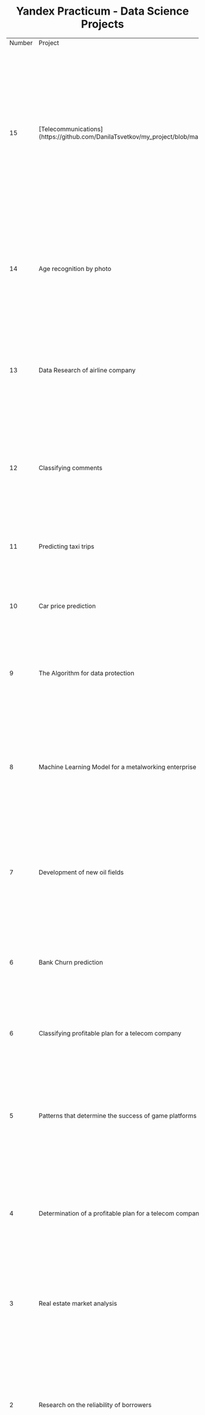 <center><h1>Yandex Practicum - Data Science Projects</h1></center>

<table width=100% valign=top >
  <tr>
    <td width=1%>Number</td>
    <td width=5%>Project</td>
    <td>Description</td>
    <td width=30%>Used libraries</td>
  </tr>
        <tr>
    <td>15</td>
    <td>[Telecommunications](https://github.com/DanilaTsvetkov/my_project/blob/main/15.%20Telecommunications.ipynb)</td>
    <td>Telecom operator TeleDom wants to combat customer outflow. To find such users in advance, TeleDom needs a model that will predict whether a subscriber will break the contract. The task is to train a model on this data to predict customer churn.</td>
    <td>Python, Pandas, Matplotlib, Seaborn, exploratory data analysis, data visualization, data preprocessing, math, machine learning, gradient boosting, numpy</td>
  </tr>
      <tr>
    <td>14</td>
    <td>Age recognition by photo</td>
    <td>Build a machine learning model that determines the approximate age of a person from a photo. There is a set of photos of people with an indication of their age.</td>
    <td>Pandas, keras, Matplotlib, Seaborn, Computer Vision, Machine Learning</td>
  </tr>
    <tr>
    <td>13</td>
    <td>Data Research of airline company</td>
    <td>Perform uploads and preparation of airline data using SQL, test the hypothesis about the difference in average demand for tickets during different events.</td>
    <td>SQL, Python, Pandas, Matplotlib, SciPy, Statistical hypothesis testing</td>
  </tr>
  <tr>
    <td>12</td>
    <td>Classifying comments</td>
    <td>Speeded up the moderation of comments by automating their toxicity assessment. Trained the model to classify comments as toxic and non-toxic.</td>
    <td>Pandas, Python, Machine Learning, NLTK, LightGBM, Sklearn</td>
  </tr>
  <tr>
    <td>11</td>
    <td>Predicting taxi trips</td>
    <td>Trained a Machine Learning model to predict the number of taxi trips for the next hour.</td>
    <td>Pandas, sklearn, numpy, LightGBM, Matplotlib, StatsModels, CatBoost, Machine Learning</td>
  </tr>
  <tr>
    <td>10</td>
    <td>Car price prediction</td>
    <td>Trained the Machine Learning model to determine the market value of the car.</td>
    <td>Pandas, Sklearn, Numpy, LightGBM, Machine Learning, CatBoost, XGBoost</td>
  </tr>
  <tr>
    <td>9</td>
    <td>The Algorithm for data protection</td>
    <td>The personal information of the clients of the insurance company was protected (encrypted), using the data conversion method.</td>
    <td>Pandas, Seaborn, Numpy, Sklearn, Machine Learning</td>
  </tr>
  <tr>
    <td>8</td>
    <td>Machine Learning Model for a metalworking enterprise</td>
    <td>Developed a model predicting the recovery rate of gold from gold ore.
The model helped to optimize production in order not to launch a plant with unprofitable characteristics.</td>
    <td>Pandas, Sklearn, Numpy, Seaborn, Matplotlib, Math, Machine Learning</td>
  </tr>
  <tr>
    <td>7</td>
    <td>Development of new oil fields</td>
    <td>Decided in which region to extract oil. Built a machine learning model that helped determine the region where mining will bring the most profit with the least risk of loss.</td>
    <td>Pandas, Sklearn, Math, Numpy, Seaborn, Matplotlib, SciPy, Bootstrap, Machine Learning</td>
  </tr>
  <tr>
    <td>6</td>
    <td>Bank Churn prediction</td>
    <td>Analysis of the outflow of clients from the bank to select a strategy (retaining old clients or attracting new clients).</td>
    <td>Machine Learning, Pandas, Matplotlib, Seaborn, Numpy, Sklearn, Math</td>
  </tr>
  <tr>
    <td>6</td>
    <td>Classifying profitable plan for a telecom company</td>
    <td>Built the first Machine Learning model for the classification problem, which finds a suitable tariff.</td>
    <td>Machine Learning, Pandas, Numpy, Python, Seaborn</td>
  </tr>
  <tr>
    <td>5</td>
    <td>Patterns that determine the success of game platforms</td>
    <td>Using historical data on sales of computer games, user and expert ratings, genres and platforms. I identified patterns that determine the success of a game.
</td>
    <td>Python, Pandas, numpy, Matplotlib, Preprocessing data, Exploratory Data Analysis, Statistics, statistical hypothesis testing, Seaborn, SciPy</td>
  </tr>
  <tr>
    <td>4</td>
    <td>Determination of a profitable plan for a telecom company</td>
    <td>Based on the data of the mobile operators customers, i analyzed customer behavior and found the optimal plan for the company.
</td>
    <td>Python, Pandas, Matplotlib, numpy, SciPy, Statistics, Statistical Hypothesis testing, Math, Seaborn</td>
  </tr>
     <tr>
    <td>3</td>
    <td>Real estate market analysis</td>
    <td>Using data from the Yandex.Realty service, i determined the market value of real estate objects and typical parameters of apartments.</td>
    <td>Python, Pandas, Matplotlib, Exploratory Data Analysis, Data Visualization, Preprocessing Data, Math</td>
  </tr>
   <tr>
    <td>2</td>
    <td>Research on the reliability of borrowers</td>
    <td>Based on statistics on the paying capacity of clients. I researched is the marital status and the number of the client's children affect the fact of the loan repayment on time.</td>
    <td>preprocessing data, Python, Pandas, PyMystem3,Lemmatization, SciPy, Matplotlib, Seaborn, SciKitLearn,numpy
</td>
  </tr>
  <tr>
    <td>1</td>
    <td>Yandex Music</td>
    <td>Comparison of musical tastes of Moscow and St. Petersburg. How different is the music that plays on the way to work on Monday morning from the one that plays on Wednesday or at the end of the work week.</td>
    <td>Python, Pandas, Numpy</td>
  </tr>
</table>

<br>
<center><h1>Практикум Яндекса - Проекты в области науки о данных</h1></center>

<table width=100% valign=top >
  <tr>
    <td width=1%>Номер</td>
    <td width=5%>Проект</td>
    <td>Описание проекта</td>
    <td width=30%>Использованные библиотеки</td>
  </tr>
        <tr>
    <td>15</td>
    <td>Телекоммуникации</td>
    <td>Оператор связи TeleDom хочет бороться с оттоком клиентов. Чтобы заранее находить таких пользователей, TeleDom нужна модель, которая будет предсказывать, разорвет ли абонент контракт. Задача состоит в том, чтобы обучить модель на основе этих данных для прогнозирования оттока клиентов.</td>
    <td>Python, Pandas, Matplotlib, Seaborn, exploratory data analysis, data visualization, data preprocessing, math, machine learning, gradient boosting, numpy</td>
  </tr>
      <tr>
    <td>14</td>
    <td>Распознавание возраста по фотографии</td>
    <td>Постройте модель машинного обучения, которая определяет приблизительный возраст человека по фотографии. Есть набор фотографий людей с указанием их возраста.</td>
    <td>Pandas, keras, Matplotlib, Seaborn, Computer Vision, Machine Learning</td>
  </tr>
    <tr>
    <td>13</td>
    <td>Исследование данных авиакомпании</td>
    <td>Выполнить загрузку и подготовку данных авиакомпаний с использованием SQL, проверить гипотезу о разнице в среднем спросе на билеты во время разных мероприятий.</td>
    <td>SQL, Python, Pandas, Matplotlib, SciPy, Statistical hypothesis testing</td>
  </tr>
  <tr>
    <td>12</td>
    <td>Классификация комментариев</td>
    <td>Ускорена модерация комментариев за счет автоматизации оценки их токсичности. Обучил модель классифицировать комментарии как токсичные и нетоксичные.</td>
    <td>Pandas, Python, Machine Learning, NLTK, LightGBM, Sklearn</td>
  </tr>
  <tr>
    <td>11</td>
    <td>Прогнозирование поездок на такси</td>
    <td>Обучил модель машинного обучения прогнозировать количество поездок на такси в течение следующего часа.</td>
    <td>Pandas, sklearn, numpy, LightGBM, Matplotlib, StatsModels, CatBoost, Machine Learning</td>
  </tr>
  <tr>
    <td>10</td>
    <td>Прогнозирование цены автомобиля</td>
    <td>Обучил модель машинного обучения определять рыночную стоимость автомобиля.</td>
    <td>Pandas, Sklearn, Numpy, LightGBM, Machine Learning, CatBoost, XGBoost</td>
  </tr>
  <tr>
    <td>9</td>
    <td>Алгоритм защиты данных</td>
    <td>Личная информация клиентов страховой компании была защищена (зашифрована) с использованием метода преобразования данных.</td>
    <td>Pandas, Seaborn, Numpy, Sklearn, Machine Learning</td>
  </tr>
  <tr>
    <td>8</td>
    <td>Модель машинного обучения для металлообрабатывающего предприятия</td>
    <td>Разработал модель, прогнозирующую скорость извлечения золота из золотосодержащей руды. Модель помогла оптимизировать производство, чтобы не запускать завод с убыточными характеристиками.</td>
    <td>Pandas, Sklearn, Numpy, Seaborn, Matplotlib, Math, Machine Learning</td>
  </tr>
  <tr>
    <td>7</td>
    <td>Разработка новых нефтяных месторождений</td>
    <td>Решили, в каком регионе добывать нефть. Построили модель машинного обучения, которая помогла определить регион, где добыча полезных ископаемых принесет наибольшую прибыль с наименьшим риском потерь.</td>
    <td>Pandas, Sklearn, Math, Numpy, Seaborn, Matplotlib, SciPy, Bootstrap, Machine Learning</td>
  </tr>
  <tr>
    <td>6</td>
    <td>Прогнозирование оттока банков</td>
    <td>Анализ оттока клиентов из банка для выбора стратегии (удержание старых клиентов или привлечение новых).</td>
    <td>Machine Learning, Pandas, Matplotlib, Seaborn, Numpy, Sklearn, Math</td>
  </tr>
  <tr>
    <td>6</td>
    <td>Определение прибыльного плана для телекоммуникационной компании</td>
    <td>Построена первая модель машинного обучения для задачи классификации, которая находит подходящий тариф.</td>
    <td>Machine Learning, Pandas, Numpy, Python, Seaborn</td>
  </tr>
  <tr>
    <td>5</td>
    <td>Закономерности, определяющие успех игровых платформ</td>
    <td>Используя исторические данные о продажах компьютерных игр, пользовательских и экспертных рейтингах, жанрах и платформах. Я выявил закономерности, которые определяют успех игры.</td>
    <td>Python, Pandas, numpy, Matplotlib, Preprocessing data, Exploratory Data Analysis, Statistics, statistical hypothesis testing, Seaborn, SciPy</td>
  </tr>
  <tr>
    <td>4</td>
    <td>Определение прибыльного плана для телекоммуникационной компании</td>
    <td>Основываясь на данных клиентов мобильных операторов, я проанализировал поведение клиентов и нашел оптимальный план для компании..
</td>
    <td>Python, Pandas, Matplotlib, numpy, SciPy, Statistics, Statistical Hypothesis testing, Math, Seaborn</td>
  </tr>
     <tr>
    <td>3</td>
    <td>Анализ рынка недвижимости</td>
    <td>Используя данные сервиса Яндекс.Недвижимость, я определил рыночную стоимость объектов недвижимости и типичные параметры квартир.</td>
    <td>Python, Pandas, Matplotlib, Exploratory Data Analysis, Data Visualization, Preprocessing Data, Math</td>
  </tr>
   <tr>
    <td>2</td>
    <td>Исследование надежности заемщиков</td>
    <td>На основе статистических данных о платежеспособности клиентов. Я исследовал, влияет ли семейное положение и количество детей клиента на факт своевременного погашения кредита.</td>
    <td>preprocessing data, Python, Pandas, PyMystem3,Lemmatization, SciPy, Matplotlib, Seaborn, SciKitLearn,numpy
</td>
  </tr>
  <tr>
    <td>1</td>
    <td>Яндекс Музыка</td>
    <td>Сравнение музыкальных вкусов Москвы и Санкт-Петербурга. Насколько отличается музыка, которая играет по дороге на работу утром в понедельник, от той, что играет в среду или в конце рабочей недели.</td>
    <td>Python, Pandas, Numpy</td>
  </tr>
</table>

<br>
